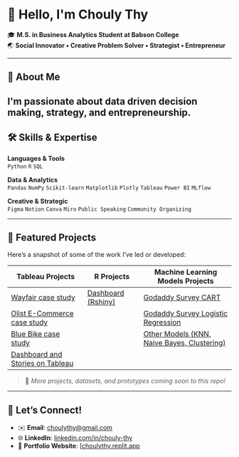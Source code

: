 # 👋 Hello, I'm Chouly Thy

🎓 **M.S. in Business Analytics Student at Babson College**  
🌏 **Social Innovator • Creative Problem Solver • Strategist • Entrepreneur**

---

## 📖 About Me

I'm passionate about **data driven decision making, strategy, and entrepreneurship**. 
---

## 🛠️ Skills & Expertise

**Languages & Tools**  
`Python` `R` `SQL` 

**Data & Analytics**  
`Pandas` `NumPy` `Scikit-learn` `Matplotlib` `Plotly` `Tableau` `Power BI` `MLflow`

**Creative & Strategic**  
`Figma` `Notion` `Canva` `Miro` `Public Speaking` `Community Organizing`

---

## 🚀 Featured Projects

Here’s a snapshot of some of the work I’ve led or developed:

| **Tableau Projects**             | **R Projects**                               | **Machine Learning Models Projects**                           |
|---------------------------------------------|-------------------------------------------------------------|----------------------------------------------------------|
| [Wayfair case study](https://github.com/choulythy/Wayfair-A-B-Testing-Case)        | [Dashboard (Rshiny)](https://github.com/choulythy/Dashboard-Rshiny)            | [Godaddy Survey CART](https://github.com/choulythy/Godaddy-Survey-CART)                   |
| [Olist E-Commerce case study](https://github.com/choulythy/Olist-E-commerce-Case-)               |                  | [Godaddy Survey Logistic Regression](https://github.com/choulythy/Godaddy-Survey-Logistic-Regression)   |
| [Blue Bike case study](https://github.com/choulythy/Blue-Bike-Case/blob/main/README.md)  |                   | [Other Models (KNN, Naive Bayes, Clustering)](https://github.com/choulythy/ML-Models)         | 
| [Dashboard and Stories on Tableau](https://public.tableau.com/views/Homeworkweek12DashboardandStories/Story1?:language=en-US&:sid=&:redirect=auth&:display_count=n&:origin=viz_share_link)        |            |                |


> 📌 *More projects, datasets, and prototypes coming soon to this repo!*

---

## 🌟 Let’s Connect!

- ✉️ **Email**: choulythy@gmail.com  
- 🌐 **LinkedIn**: [linkedin.com/in/chouly-thy](https://www.linkedin.com/in/chouly-thy)  
- 🧠 **Portfolio Website**: [[choulythy.replit.app](https://choulythy.replit.app/)  

